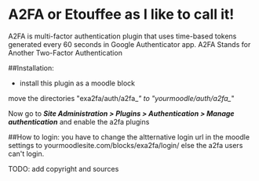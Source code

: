 A2FA or Etouffee as I like to call it!
======================================
A2FA is multi-factor authentication plugin that uses time-based tokens generated every 60 seconds in Google Authenticator app.
A2FA Stands for Another Two-Factor Authentication

##Installation:

* install this plugin as a moodle block

move the directories "exa2fa/auth/a2fa_*" to "yourmoodle/auth/a2fa_*"

Now go to ***Site Administration > Plugins > Authentication > Manage authentication*** and enable the a2fa plugins

##How to login:
you have to change the altternative login url in the moodle settings to
yourmoodlesite.com/blocks/exa2fa/login/
else the a2fa users can't login.



TODO: add copyright and sources